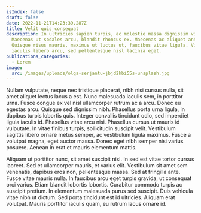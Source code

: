 ```yaml
---
isIndex: false
draft: false
date: 2022-11-21T14:23:39.287Z
title: Velit quis consequat
description: In ultricies sapien turpis, ac molestie massa dignissim vitae.
  Maecenas ut sodales arcu, blandit rhoncus ex. Maecenas ac aliquet ante.
  Quisque risus mauris, maximus ut luctus ut, faucibus vitae ligula. Vivamus
  iaculis libero arcu, sed pellentesque nisl lacinia eget.
publications_categories:
  - Lorem
image:
  src: /images/uploads/olga-serjantu-jbjd2kbi55s-unsplash.jpg
---
```


Nullam vulputate, neque nec tristique placerat, nibh nisi cursus nulla, sit amet aliquet lectus lacus a est. Nunc malesuada iaculis sem, in porttitor urna. Fusce congue ex vel nisl ullamcorper rutrum ac a arcu. Donec eu egestas arcu. Quisque sed dignissim nibh. Phasellus porta urna ligula, in dapibus turpis lobortis quis. Integer convallis tincidunt odio, sed imperdiet ligula iaculis id. Phasellus vitae arcu nisi. Phasellus cursus ut mauris id vulputate. In vitae finibus turpis, sollicitudin suscipit velit. Vestibulum sagittis libero ornare metus semper, ac vestibulum ligula maximus. Fusce a volutpat magna, eget auctor massa. Donec eget nibh semper nisi varius posuere. Aenean in erat et mauris elementum mattis.

Aliquam ut porttitor nunc, sit amet suscipit nisl. In sed est vitae tortor cursus laoreet. Sed et ullamcorper mauris, et varius elit. Vestibulum sit amet sem venenatis, dapibus eros non, pellentesque massa. Sed at fringilla ante. Fusce vitae mauris nulla. In faucibus arcu eget turpis gravida, ut consequat orci varius. Etiam blandit lobortis lobortis. Curabitur commodo turpis ac suscipit pretium. In elementum malesuada purus sed suscipit. Duis vehicula vitae nibh ut dictum. Sed porta tincidunt est id ultricies. Aliquam erat volutpat. Mauris porttitor iaculis quam, eu rutrum lacus ornare id.
